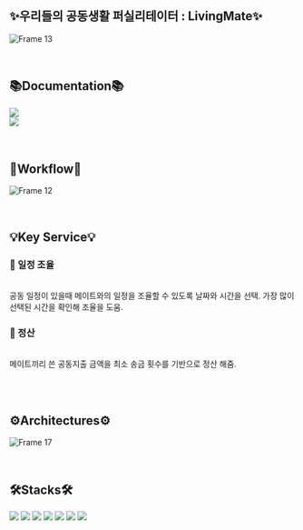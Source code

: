 <h2>✨우리들의 공동생활 퍼실리테이터 : LivingMate✨</h2>

![Frame 13](https://github.com/LivingMate/LivingMate-Server/assets/123355786/ca15e1b2-8840-4737-9c3b-544b232163d7)


<br>
<div>
  <h2>📚Documentation📚</h2>
  <a href="https://disco-orca-7f4.notion.site/API-293e91b3d2564fe8a40cd710a6e50a4a"><img src="https://img.shields.io/badge/API_Doc-%23000000?style=flat-square&logo=notion&logoColor=white&link=https%3A%2F%2Fdisco-orca-7f4.notion.site%2FAPI-293e91b3d2564fe8a40cd710a6e50a4a%3Fpvs%3D4"></a>
  <br>
  <a href="https://chill-hellebore-048.notion.site/LivingMate-ERD-92817655490d49e19884f848dd343750?pvs=4"><img src="https://img.shields.io/badge/DB%20ERD-%23000000?style=flat-square&logo=notion&logoColor=white&link=https%3A%2F%2Fchill-hellebore-048.notion.site%2FLivingMate-ERD-92817655490d49e19884f848dd343750%3Fpvs%3D4"></a>
</div><br>


<br>
<h2>🎼Workflow🎼</h2>

![Frame 12](https://github.com/LivingMate/LivingMate-Server/assets/123355786/d08da1f5-1ba3-466c-9982-c2c77f6fcad1)


<br>
<div>
	<h2>💡Key Service💡</h2>
	<h3>🧩 일정 조율</h3><br>
	공동 일정이 있을때 메이트와의 일정을 조율할 수 있도록 날짜와 시간을 선택. 가장 많이 선택된 시간을 확인해 조율을 도움.<br>
	<h3>🧩 정산</h3><br>
	메이트끼리 쓴 공동지출 금액을 최소 송금 횟수를 기반으로 정산 해줌.
 </div>


<br><br>
<div>
   <h2>⚙️Architectures⚙️</h2>
	
   ![Frame 17](https://github.com/LivingMate/LivingMate-Server/assets/123355786/46cf2899-d9b0-4c85-aa58-954b4246cf4f)
</div>


<br>
<div>
  <h2>🛠Stacks🛠</h2>
  <img src="https://img.shields.io/badge/nodeJs-%23339933?style=flat-square&logo=nodedotjs&logoColor=white">
  <img src="https://img.shields.io/badge/MySQL-%234479A1?style=flat-square&logo=mysql&logoColor=white">
  <img src="https://img.shields.io/badge/TypeScript-%233178C6?style=flat-square&logo=typescript&logoColor=white">
  <img src="https://img.shields.io/badge/Prisma-%232D3748?style=flat-square&logo=prisma&logoColor=white">
  <img src="https://img.shields.io/badge/PM2-%232B037A?style=flat-square&logo=pm2&logoColor=white">
  <img src="https://img.shields.io/badge/EC2-%23FF9900?style=flat-square&logo=amazonec2&logoColor=white">
  <img src="https://img.shields.io/badge/RDS-%23527FFF?style=flat-square&logo=amazonrds&logoColor=white">
</div>



